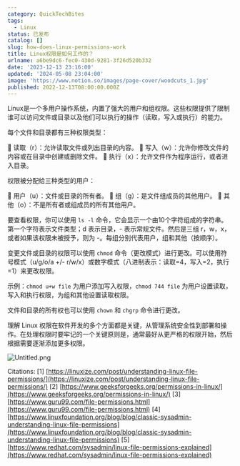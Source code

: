 ```yaml
---
category: QuickTechBites
tags:
  - Linux
status: 已发布
catalog: []
slug: how-does-linux-permissions-work
title: Linux权限是如何工作的？
urlname: a6be9dc6-fec0-430d-9281-3f26d520b332
date: '2023-12-13 23:16:00'
updated: '2024-05-08 23:04:00'
image: 'https://www.notion.so/images/page-cover/woodcuts_1.jpg'
published: 2022-12-13T08:00:00.000Z
---
```


Linux是一个多用户操作系统，内置了强大的用户和组权限。这些权限提供了限制谁可以访问文件或目录以及他们可以执行的操作（读取，写入或执行）的能力。


每个文件和目录都有三种权限类型：


🔸 读取（r）：允许读取文件或列出目录的内容。
🔸 写入（w）：允许你修改文件的内容或在目录中创建或删除文件。
🔸 执行（x）：允许文件作为程序运行，或者进入目录。


权限被分配给三种类型的用户：


🔸 用户（u）：文件或目录的所有者。
🔸 组（g）：是文件组成员的其他用户。
🔸 其他（o）：不是所有者或组成员的所有其他用户。


要查看权限，你可以使用 `ls -l` 命令，它会显示一个由10个字符组成的字符串。第一个字符表示文件类型；d 表示目录，- 表示常规文件。然后是三组 r，w，x，或者如果该权限未被授予，则为 -。每组分别代表用户，组和其他（按顺序）。


变更文件或目录的权限可以使用 `chmod` 命令（更改模式）进行更改。可以使用符号模式（u/g/o/a +/- r/w/x）或数字模式（八进制表示：读取=4，写入=2，执行=1）来更改权限。


示例：`chmod u+w file` 为用户添加写入权限，`chmod 744 file` 为用户设置读取，写入和执行权限，为组和其他设置读取权限。


文件和目录的所有权也可以使用 `chown` 和 `chgrp` 命令进行更改。


理解 Linux 权限在软件开发的多个方面都是关键，从管理系统安全性到部署和操作。在处理权限时要牢记的一个关键原则是，通常最好从更严格的权限开始，然后根据需要逐渐添加更多权限。


![Untitled.png](https://prod-files-secure.s3.us-west-2.amazonaws.com/5d24fe63-e567-4804-86f9-9fdc62e13082/332b89ee-9c33-4950-8a69-32c3d1ff2c69/Untitled.png?X-Amz-Algorithm=AWS4-HMAC-SHA256&X-Amz-Content-Sha256=UNSIGNED-PAYLOAD&X-Amz-Credential=ASIAZI2LB466QT5M77CJ%2F20250208%2Fus-west-2%2Fs3%2Faws4_request&X-Amz-Date=20250208T213257Z&X-Amz-Expires=3600&X-Amz-Security-Token=IQoJb3JpZ2luX2VjEH4aCXVzLXdlc3QtMiJHMEUCIGokuJe5Ml57zB8FIXzDDDG%2FuSf32xlUBQfJ2lvaUz1cAiEAnpqDJSABY2AAyIfqCMLC2Rg60tRyzN0njykpPHuIFtIqiAQIlv%2F%2F%2F%2F%2F%2F%2F%2F%2F%2FARAAGgw2Mzc0MjMxODM4MDUiDG1Dk%2FXK5DQJGnOIuircA6M8Qfo6tOy6PjgcKnwg%2F2LpDqp6A%2FQdX0e0ivIW%2BN4RZq6RG9xCZ4DoN9%2F2l1nZv3vSbrnXbheUjcAoKrwcy0zzussQVckc1FVTPM8%2FTl8wfWLcdaJTDQ5kxyNzI4wBPde%2B4fHqsu69i3DgJ5fEYH89FAAXGEmiIcFjPXFDN%2BgOPz7UPp4mjvgyfRpDSkvKaEovTtvvz4V%2B%2BvzxQ27yB3dUfqQyMXTO5WCH%2BxO%2BY9Ui4SSSRxfik33rt0nT%2B3tGVNSr%2BnuugHdX56xsdPR%2FK3Sf64AQUsobveGOd18cWgjgbSLTvqmEI0FyxpB94ycZ0XXrXMCVM3afVzv66M%2FWtSejrShONzprgdxkZEePPYkcogsS3iqEnaGSlMuxu2CQDTLS3qwPrcRfcyWrUj%2F3aKGFhmsbFrU8QInMsBtS64rijYBPkDi1wUPb11V5Arw1R8sOL9Ku8BC0SvYFTzKVTNFxrEx5S1rq%2B9CVl%2BdlrvYl8Sz3XktUgFhJqIUl4P34%2FFzEGdCzyfhvFXK%2Bzx10xaXF0t8zVTFdQ%2F6VyPnqxIubDzJIt%2Bzmh5%2BhfdrsZVXeeATl86Mf8Ftj%2F%2BGbrI6HG%2FjVVliMXDCCJjaymS%2Fzg9WlkPYoXel%2Fu9ZvQbDlMIaXn70GOqUBE8J7aB5sUcpO7SBZ2PuqnJf3LYaYmElu3BwWBGr1nFhj%2BpPFxs19g%2F7nlTCXySaQzUEeHWUY1POYKwtc4pY2ODnwx52lO9S5cXNdfargkMCEeV2Y7D50lK3zfGC8M%2F1kAPgS9M01HgFSXRF1Szbe070IzzCOBW0duP1yECmuj7gSUTjbypSqZQl5oq7IqgUZEs6PazSaKzCSVWe26Y1qTJtHOPTV&X-Amz-Signature=bdf67aa2cd9d3c6433a6744c50beff2c5f123955e4d60810bef3e4cb8ffd7cc6&X-Amz-SignedHeaders=host&x-id=GetObject)


Citations:
[1] [https://linuxize.com/post/understanding-linux-file-permissions/](https://linuxize.com/post/understanding-linux-file-permissions/)
[2] [https://www.geeksforgeeks.org/permissions-in-linux/](https://www.geeksforgeeks.org/permissions-in-linux/)
[3] [https://www.guru99.com/file-permissions.html](https://www.guru99.com/file-permissions.html)
[4] [https://www.linuxfoundation.org/blog/blog/classic-sysadmin-understanding-linux-file-permissions](https://www.linuxfoundation.org/blog/blog/classic-sysadmin-understanding-linux-file-permissions)
[5] [https://www.redhat.com/sysadmin/linux-file-permissions-explained](https://www.redhat.com/sysadmin/linux-file-permissions-explained)

